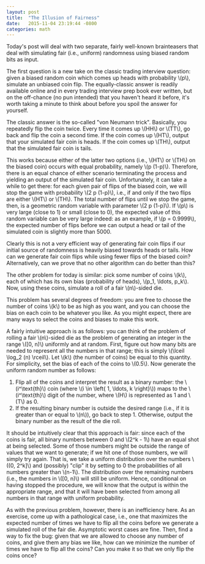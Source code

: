```yaml
---
layout: post
title:  "The Illusion of Fairness"
date:   2015-11-04 23:19:44 -0800
categories: math
---
```


Today's post will deal with two separate, fairly well-known brainteasers that
deal with simulating fair (i.e., uniform) randomness using biased random bits
as input.

The first question is a new take on the classic trading interview question:
given a biased random coin which comes up heads with probability \\(p\\),
simulate an unbiased coin flip. The equally-classic answer is readily available
online and in every trading interview prep book ever written, but on the
off-chance (no pun intended) that you haven't heard it before, it's worth
taking a minute to think about before you spoil the answer for yourself.

The classic answer is the so-called "von Neumann trick". Basically, you
repeatedly flip the coin twice. Every time it comes up \\(HH\\) or \\(TT\\), go
back and flip the coin a second time. If the coin comes up \\(HT\\), output
that your simulated fair coin is heads. If the coin comes up \\(TH\\), output
that the simulated fair coin is tails.

This works because either of the latter two options (i.e., \\(HT\\) or \\(TH\\)
on the biased coin) occurs with equal probability, namely \\(p (1-p)\\).
Therefore, there is an equal chance of either scenario terminating the process
and yielding an output of the simulated fair coin. Unfortunately, it can take a
while to get there: for each given pair of flips of the biased coin, we will
stop the game with probability \\(2 p (1-p)\\), i.e., if and only if the
two flips are either \\(HT\\) or \\(TH\\). The total number of flips until
we stop the game, then, is a geometric random variable with parameter
\\(2 p (1-p)\\). If \\(p\\) is very large (close to 1) or small (close to 0),
the expected value of this random variable can be very large indeed:
as an example, if \\(p = 0.9999\\), the expected number of flips before we
can output a head or tail of the simulated coin is slightly more than 5000.

Clearly this is not a very efficient way of generating fair coin flips if
our initial source of randomness is heavily biased towards heads or tails.
How can we generate fair coin flips while using fewer flips of the biased
coin? Alternatively, can we prove that no other algorithm can do better
than this?

The other problem for today is similar: pick some number of coins \\(k\\),
each of which has its own bias (probability of heads), \\(p_1, \ldots, p_k\\).
Now, using these coins, simulate a roll of a fair \\(n\\)-sided die.


This problem has several degrees of freedom: you are free to choose the number
of coins \\(k\\) to be as high as you want, and you can choose the bias on each
coin to be whatever you like. As you might expect, there are many ways to select
the coins and biases to make this work.

A fairly intuitive approach is as follows: you can think of the problem of
rolling a fair \\(n\\)-sided die as the problem of generating an integer in the
range \\([0, n)\\) uniformly and at random.  First, figure out how many bits
are needed to represent all the numbers in that range; this is simply \\(\lceil
\log_2 (n) \rceil\\). Let \\(k\\) (the number of coins) be equal to this
quantity. For simplicity, set the bias of each of the coins to \\(0.5\\).
Now generate the uniform random number as follows:

  1. Flip all of the coins and interpret the result as a binary number:
     the \\(i^\text{th}\\) coin (where \\(i \in \left\{ 1, \ldots, k \right\}\\))
     maps to the \\(i^\text{th}\\) digit of the number, where \\(H\\) is represented
     as 1 and \\(T\\) as 0.
  2. If the resulting binary number is outside the desired range (i.e., if it is
     greater than or equal to \\(n\\)), go back to step 1. Otherwise, output the
     binary number as the result of the die roll.

It should be intuitively clear that this approach is fair: since each of the
coins is fair, all binary numbers between 0 and \\(2^k - 1\\) have an equal
shot at being selected. Some of those numbers might be outside the range of
values that we want to generate; if we hit one of those numbers, we will simply
try again. That is, we take a uniform distribution over the numbers \\((0,
2^k]\\) and (possibly) "clip" it by setting to 0 the probabilities of all
numbers greater than \\(n-1\\).  The distribution over the remaining numbers
(i.e., the numbers in \\([0, n)\\) will still be uniform. Hence, conditional on
having stopped the procedure, we will know that the output is within the
appropriate range, and that it will have been selected from among all numbers
in that range with uniform probability.

As with the previous problem, however, there is an inefficiency here. As an
exercise, come up with a pathological case, i.e., one that maximizes the
expected number of times we have to flip all the coins before we generate a
simulated roll of the fair die.  Asymptotic worst cases are fine. Then, find a
way to fix the bug: given that we are allowed to choose any number of coins,
and give them any bias we like, how can we minimize the number of times we
have to flip all the coins? Can you make it so that we only flip the coins once?
